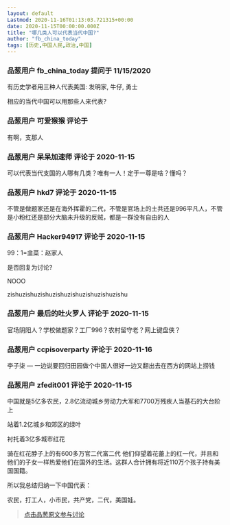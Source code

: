 ```yaml
---
layout: default
Lastmod: 2020-11-16T01:13:03.721315+00:00
date: 2020-11-15T00:00:00.000Z
title: "哪几类人可以代表当代中国?"
author: "fb_china_today"
tags: [历史,中国人民,政治,中国]
---
```



### 品葱用户 **fb_china_today** 提问于 11/15/2020
    
有历史学者用三种人代表美国: 发明家, 牛仔, 勇士  
  
相应的当代中国可以用那些人来代表?
    
                

### 品葱用户 **可爱猴猴** 评论于 
        
有啊，支那人
        
                

### 品葱用户 **呆呆加速师** 评论于 2020-11-15
        
可以代表当代支国的人哪有几类？唯有一人！定于一尊是啥？懂吗？
        
                

### 品葱用户 **hkd7** 评论于 2020-11-15
        
不管是做题家还是在海外挥霍的二代，不管是官场上的土共还是996平凡人，不管是小粉红还是部分大脑未升级的反贼，都是一群没有自由的人
        
                

### 品葱用户 **Hacker94917** 评论于 2020-11-15
        
99：1=韭菜：赵家人  
  
是否回复为讨论?  
  
NOOO  
  
zishuzishuzishuzishuzishuzishuzishuzishu
        
                

### 品葱用户 **最后的吐火罗人** 评论于 2020-11-15
        
官场阴阳人？学校做题家？工厂996？农村留守老？网上键盘侠？
        
                

### 品葱用户 **ccpisoverparty** 评论于 2020-11-16
        
李子柒 — 一边说要回归田园做个中国人很好一边又翻出去在西方的网站上捞钱
        
                

### 品葱用户 **zfedit001** 评论于 2020-11-15
        
中国就是5亿多农民，2.8亿流动城乡劳动力大军和7700万残疾人当基石的大台阶上  
  
站着1.2亿城乡和郊区的绿叶  
  
衬托着3亿多城市红花  
  
骑在红花脖子上的有600多万官二代富二代 他们仰望着花蕾上的红一代，并且和他们的子女一样热爱他们在国外的生活。这群人合计拥有将近110万个孩子持有美国国籍。  
  
所以我总结归纳一下中国代表：  
  
农民，打工人，小市民，共产党，二代，美国娃。
        
                





> [点击品葱原文参与讨论](https://pincong.rocks/question/33533)

